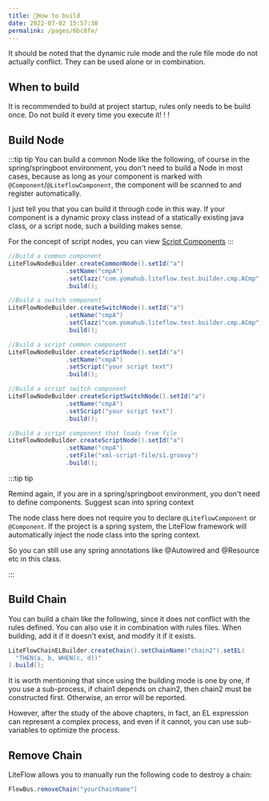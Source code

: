 ```yaml
---
title: 🎯How to build
date: 2022-07-02 15:57:38
permalink: /pages/6bc8fe/
---
```


It should be noted that the dynamic rule mode and the rule file mode do not actually conflict. They can be used alone or in combination.

## When to build

It is recommended to build at project startup, rules only needs to be build once. Do not build it every time you execute it! ! !

## Build Node

:::tip tip
You can build a common Node like the following, of course in the spring/springboot environment, you don't need to build a Node in most cases, because as long as your component is marked with `@Component`/`@LiteflowComponent`, the component will be scanned to and register automatically.

I just tell you that you can build it through code in this way. If your component is a dynamic proxy class instead of a statically existing java class, or a script node, such a building makes sense.

For the concept of script nodes, you can view [Script Components](/pages/40b16f/)
:::


```java
//Build a common component
LiteFlowNodeBuilder.createCommonNode().setId("a")
                .setName("cmpA")
                .setClazz("com.yomahub.liteflow.test.builder.cmp.ACmp")
                .build();

//Build a switch component
LiteFlowNodeBuilder.createSwitchNode().setId("a")
                .setName("cmpA")
                .setClazz("com.yomahub.liteflow.test.builder.cmp.ACmp")
                .build();

//Build a script common component
LiteFlowNodeBuilder.createScriptNode().setId("a")
                .setName("cmpA")
                .setScript("your script text")
                .build();

//Build a script switch component
LiteFlowNodeBuilder.createScriptSwitchNode().setId("a")
                .setName("cmpA")
                .setScript("your script text")
                .build();

//Build a script component that loads from file
LiteFlowNodeBuilder.createScriptNode().setId("a")
                .setName("cmpA")
                .setFile("xml-script-file/s1.groovy")
                .build();
```

:::tip tip

Remind again, if you are in a spring/springboot environment, you don't need to define components. Suggest scan into spring context

The node class here does not require you to declare `@LiteflowComponent` or `@Component`. If the project is a spring system, the LiteFlow framework will automatically inject the node class into the spring context.

So you can still use any spring annotations like @Autowired and @Resource etc in this class.

:::

## Build Chain

You can build a chain like the following, since it does not conflict with the rules defined. You can also use it in combination with rules files. When building, add it if it doesn't exist, and modify it if it exists.

```java
LiteFlowChainELBuilder.createChain().setChainName("chain2").setEL(
  "THEN(a, b, WHEN(c, d))"
).build();
```

It is worth mentioning that since using the building mode is one by one, if you use a sub-process, if chain1 depends on chain2, then chain2 must be constructed first. Otherwise, an error will be reported.

However, after the study of the above chapters, in fact, an EL expression can represent a complex process, and even if it cannot, you can use sub-variables to optimize the process.


## Remove Chain

LiteFlow allows you to manually run the following code to destroy a chain:

```java
FlowBus.removeChain("yourChainName")
```